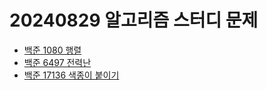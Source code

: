 # 20240829 알고리즘 스터디 문제

- [백준 1080 행렬](https://www.acmicpc.net/problem/1080)
- [백준 6497 전력난](https://www.acmicpc.net/problem/6497)
- [백준 17136 색종이 붙이기](https://www.acmicpc.net/problem/17136)
